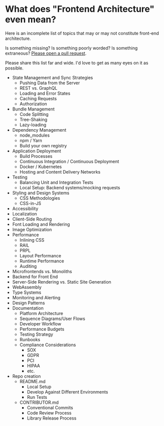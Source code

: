 # What does "Frontend Architecture" even mean?

Here is an incomplete list of topics that may or may not constitute front-end architecture.

Is something missing? Is something poorly worded? Is something extraneous? [Please open a pull request](https://github.com/stevekinney/frontend-architecture-topics/pulls).

Please share this list far and wide. I'd love to get as many eyes on it as possible.

- State Management and Sync Strategies
	- Pushing Data from the Server
	- REST vs. GraphQL
	- Loading and Error States
	- Caching Requests
	- Authorization
- Bundle Management
	- Code Splitting
	- Tree-Shaking
	- Lazy-loading
- Dependency Management
	- node_modules
	- npm / Yarn
	- Build your own registry
- Application Deployment
	- Build Processes
	- Continuous Integration / Continuous Deployment
	- Docker / Kubernetes
	- Hosting and Content Delivery Networks
- Testing
	- Balancing Unit and Integration Tests
	- Local Setup: Backend systems/mocking requests
- Styling and Design Systems
	- CSS Methodologies
	- CSS-in-JS
- Accessibility
- Localization 
- Client-Side Routing
- Font Loading and Rendering
- Image Optimization
- Performance
	- Inlining CSS
	- RAIL
	- PRPL
	- Layout Performance
	- Runtime Performance
	- Auditing
- Microfrontends vs. Monoliths
- Backend for Front End
- Server-Side Rendering vs. Static Site Generation
- WebAssembly
- Type Systems
- Monitoring and Alerting
- Design Patterns
- Documentation
	- Platform Architecture
	- Sequence Diagrams/User Flows
	- Developer Workflow
	- Performance Budgets
	- Testing Strategy
	- Runbooks
	- Compliance Considerations
		- SOX
		- GDPR
		- PCI
		- HIPAA
		- etc.
- Repo creation
	- README.md
		- Local Setup
		- Develop Against Different Environments
		- Run Tests
	- CONTRIBUTOR.md
		- Conventional Commits
		- Code Review Process
		- Library Release Process
